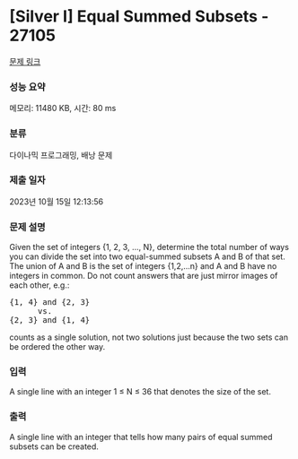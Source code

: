 # [Silver I] Equal Summed Subsets - 27105 

[문제 링크](https://www.acmicpc.net/problem/27105) 

### 성능 요약

메모리: 11480 KB, 시간: 80 ms

### 분류

다이나믹 프로그래밍, 배낭 문제

### 제출 일자

2023년 10월 15일 12:13:56

### 문제 설명

<p>Given the set of integers {1, 2, 3, ..., N}, determine the total number of ways you can divide the set into two equal-summed subsets A and B of that set. The union of A and B is the set of integers {1,2,...n} and A and B have no integers in common. Do not count answers that are just mirror images of each other, e.g.:</p>

<pre>{1, 4} and {2, 3}
      vs.
{2, 3} and {1, 4}</pre>

<p>counts as a single solution, not two solutions just because the two sets can be ordered the other way.</p>

### 입력 

 <p>A single line with an integer 1 ≤ N ≤ 36 that denotes the size of the set.</p>

### 출력 

 <p>A single line with an integer that tells how many pairs of equal summed subsets can be created.</p>

